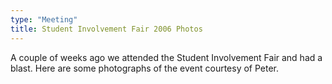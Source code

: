 ```yaml
---
type: "Meeting"
title: Student Involvement Fair 2006 Photos
---
```

A couple of weeks ago we attended the Student Involvement Fair and had a blast.
Here are some photographs of the event courtesy of Peter.

<!-- FIXME -->

<!-- [![](/sites/default/files/DSCF4855.thumbnail.JPG)](/sites/default/files/DSCF4855.JPG "Former ntSig president and current vice-president Anthony Nedolast receives a peace offering of a Ubuntu disc.")

[![](/sites/default/files/DSCF4856.thumbnail.JPG)](/sites/default/files/DSCF4856.JPG "Anthony shows off his Ubuntu CD and his soda-stained pants.")

[![](/sites/default/files/DSCF4857.thumbnail.JPG)](/sites/default/files/DSCF4857.JPG "Jim, Alex, and Tom discussion important issues.")

[![](/sites/default/files/DSCF4858.thumbnail.JPG)](/sites/default/files/DSCF4858.JPG "This is the wonderful banner Peter made for the Involvement Fair. Go Peter!")

[![](/sites/default/files/DSCF4859.thumbnail.JPG)](/sites/default/files/DSCF4859.JPG "You can see our mailing list sign up sheet, The Open Source Definition, an OpenOffice.org pamphlet, and free Ubuntu discs.")

[![](/sites/default/files/DSCF4860.thumbnail.JPG)](/sites/default/files/DSCF4860.JPG "Alex offers Jim a Tootsie-Roll-Pop.")

[![](/sites/default/files/DSCF4861.thumbnail.JPG)](/sites/default/files/DSCF4861.JPG "Jim and Alex look for something across the path.")

[![](/sites/default/files/DSCF4862.thumbnail.JPG)](/sites/default/files/DSCF4862.JPG "Here's a look at the Microsoft-sponsored ntSig booth next to us. You can see their new president, Matt Nedrich.")

[![](/sites/default/files/DSCF4865.thumbnail.JPG)](/sites/default/files/DSCF4865.JPG "Alex, Matt, and Paul discuss OSUOSS/ntSig partnerships.")

[![](/sites/default/files/DSCF4866.thumbnail.JPG)](/sites/default/files/DSCF4866.JPG "Paul shudders inside as Matt's withered claw envelops his hand in a dark embrace.")

[![](/sites/default/files/DSCF4867.thumbnail.JPG)](/sites/default/files/DSCF4867.JPG "ntSig vice-president Andrew Nedolast cries inside as nobody visits his booth.")

[![](/sites/default/files/DSCF4872.thumbnail.JPG)](/sites/default/files/DSCF4872.JPG "It was a wet and cold day; Tom and Peter hold out for sun.")

[![](/sites/default/files/DSCF4873.thumbnail.JPG)](/sites/default/files/DSCF4873.JPG "It is still wet and cold.")

[![](/sites/default/files/DSCF4874.thumbnail.JPG)](/sites/default/files/DSCF4874.JPG "I have no comment for this.")

[![](/sites/default/files/DSCF4876.thumbnail.JPG)](/sites/default/files/DSCF4876.JPG "Ved and Tom help clean up as we get ready to leave the now deserted Special Interest section")

[![](/sites/default/files/DSCF4877.thumbnail.JPG)](/sites/default/files/DSCF4877.JPG "Here is the final picture of the great banner Peter made. It was too soaked to survive. We will miss it.") -->
